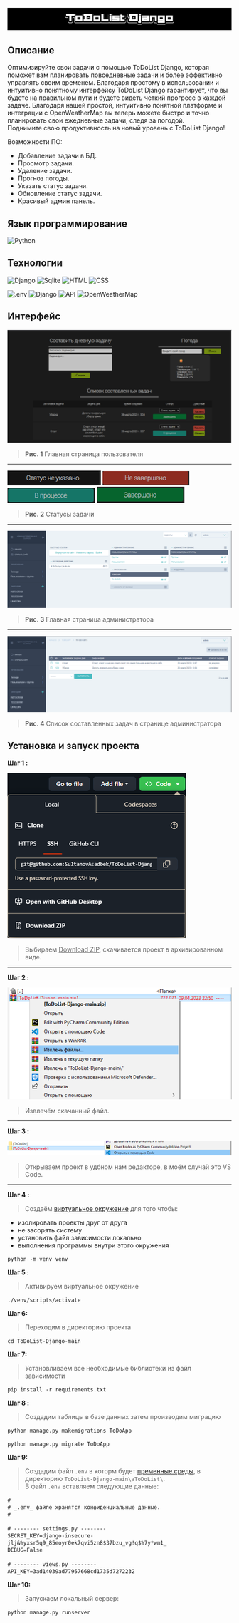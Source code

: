 ![Header](https://github.com/SultanovAsadbek/ToDoList-Django/blob/Example/Project_assets/prj_name.gif)

## Описание
Оптимизируйте свои задачи с помощью ToDoList Django, которая поможет вам планировать повседневные задачи и более эффективно управлять своим временем. Благодаря простому в использовании и интуитивно понятному интерфейсу ToDoList Django гарантирует, что вы будете на правильном пути и будете видеть четкий прогресс в каждой задаче. Благодаря нашей простой, интуитивно понятной платформе и интеграции с OpenWeatherMap вы теперь можете быстро и точно планировать свои ежедневные задачи, следя за погодой. 
<br> Поднимите свою продуктивность на новый уровень с ToDoList Django!

Возможности ПО:
- Добавление задачи в БД.
- Просмотр задачи.
- Удаление задачи.
- Прогноз погоды.
- Указать статус задачи.
- Обновление статус задачи.
- Красивый админ панель.
 
## Язык программирование
![Python](https://img.shields.io/badge/python-black?style=for-the-badge&logo=python&logoColor=yellow)

## Технологии
![Django](https://img.shields.io/badge/Django-black?style=for-the-badge&logo=django&logoColor=green)
![Sqlite](https://img.shields.io/badge/sqlite3-black?style=for-the-badge&logo=sqlite&logoColor=blue)
![HTML](https://img.shields.io/badge/HTML5-black?style=for-the-badge&logo=HTML5&logoColor=orange)
![CSS](https://img.shields.io/badge/CSS3-black?style=for-the-badge&logo=CSS3&logoColor=blue)

![.env](https://img.shields.io/badge/.env-black?style=for-the-badge&logo=.env&logoColor=green)
![Django](https://img.shields.io/badge/django_jet_reboot-black?style=for-the-badge&logo=Vectorworks&logoColor=red)
![API](https://img.shields.io/badge/API-black?style=for-the-badge&logo=Vectorworks&logoColor=blue)
![OpenWeatherMap](https://img.shields.io/badge/openweathermap-black?style=for-the-badge&logo=Vectorworks&logoColor=blue)



## Интерфейс
![main_page](https://github.com/SultanovAsadbek/ToDoList-Django/blob/Example/Project_assets/main_page.png)
> **Рис. 1**  Главная страница пользователя
---


![none_status](https://github.com/SultanovAsadbek/ToDoList-Django/blob/Example/Project_assets/none_status.png)
![not_completed](https://github.com/SultanovAsadbek/ToDoList-Django/blob/Example/Project_assets/not_completed.png)
![in_progress](https://github.com/SultanovAsadbek/ToDoList-Django/blob/Example/Project_assets/in_progress.png)
![completed](https://github.com/SultanovAsadbek/ToDoList-Django/blob/Example/Project_assets/completed.png)
> **Рис. 2** Статусы задачи
---


![main_admin_page](https://github.com/SultanovAsadbek/ToDoList-Django/blob/Example/Project_assets/main_admin_page.png)
> **Рис. 3** Главная страница администратора
---


![taks_list_admin_page](https://github.com/SultanovAsadbek/ToDoList-Django/blob/Example/Project_assets/taks_list_admin_page.png)
> **Рис. 4** Список составленных задач в странице администратора


## Установка и запуск проекта
**Шаг 1 :**

![taks_list_admin_page](https://github.com/SultanovAsadbek/ToDoList-Django/blob/main/Project_assets/step-1_installing.png)
> Выбираем  <u>Download ZIP</u>, скачивается проект в архивированном виде.
---


**Шаг 2 :**

![taks_list_admin_page](https://github.com/SultanovAsadbek/ToDoList-Django/blob/main/Project_assets/step-2_installing.png)
> Извлечём скачанный файл.
---


**Шаг 3 :**

![taks_list_admin_page](https://github.com/SultanovAsadbek/ToDoList-Django/blob/main/Project_assets/step-3_installing.png)
> Открываем проект в удбном нам редакторе, в моём случай это VS Code.
---


**Шаг 4 :**
> Создаём [виртуальное окружение](https://pyneng.readthedocs.io/ru/latest/book/01_intro/virtualenv.html) для того чтобы:
+ изолировать проекты друг от друга </li>
+ не засорять систему </li>
+ установить файл зависимости локально </li>
+ выполнения программы внутри этого окружения </li>

```
python -m venv venv
```

**Шаг 5 :**
> Активируем виртуальное окружение

``` 
./venv/scripts/activate
```

**Шаг 6:**
> Переходим в директорию проекта

```
cd ToDoList-Django-main
```

**Шаг 7:**
> Установливаем все необходимые библиотеки из файл зависимости

```
pip install -r requirements.txt
```


**Шаг 8 :**
> Создадим таблицы в базе данных затем производим миграцию 

```
python manage.py makemigrations ToDoApp
```

```
python manage.py migrate ToDoApp
```

**Шаг 9:**
> Создадим файл ```.env``` в которм будет [пременные среды](https://dev.to/jakewitcher/using-env-files-for-environment-variables-in-python-applications-55a1), в директорию ```ToDoList-Django-main\aToDoList\```.
<br> В файл ```.env``` вставляем следующие данные:

```
#
# _.env_ файле хранятся конфиденциальные данные.
#

# -------- settings.py --------
SECRET_KEY=django-insecure-jlj&%yxsr5q9_85eoyr0ek7qvi5zn8$37bzu_vg!q$%7y*wm1_
DEBUG=False

# -------- views.py --------
API_KEY=3ad14039ad77957668cd1735d7272232
``` 


**Шаг 10:**
> Запускаем локальный сервер:

```
python manage.py runserver
```
